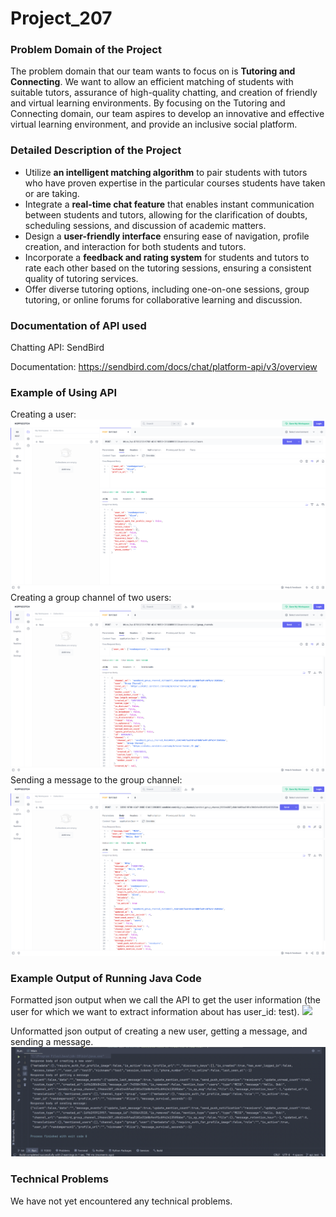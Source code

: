 # Project_207

### Problem Domain of the Project
The problem domain that our team wants to focus on is **Tutoring and Connecting**. We want to allow an efficient matching of students with suitable tutors, assurance of high-quality chatting, and creation of friendly and virtual learning environments. By focusing on the Tutoring and Connecting domain, our team aspires to develop an innovative and effective virtual learning environment, and provide an inclusive social platform.

### Detailed Description of the Project
- Utilize **an intelligent matching algorithm** to pair students with tutors who have proven expertise in the particular courses students have taken or are taking.
- Integrate a **real-time chat feature** that enables instant communication between students and tutors, allowing for the clarification of doubts, scheduling sessions, and discussion of academic matters.
- Design a **user-friendly interface** ensuring ease of navigation, profile creation, and interaction for both students and tutors.
- Incorporate a **feedback and rating system** for students and tutors to rate each other based on the tutoring sessions, ensuring a consistent quality of tutoring services.
- Offer diverse tutoring options, including one-on-one sessions, group tutoring, or online forums for collaborative learning and discussion.

### Documentation of API used
Chatting API: SendBird

Documentation: https://sendbird.com/docs/chat/platform-api/v3/overview

### Example of Using API
Creating a user:
![Creating a user](README_photo/screenshot_create_user.png)
Creating a group channel of two users:
![Creating a group channel of two users](README_photo/screenshot_group_channel.png)
Sending a message to the group channel:
![Sending a message to the group channel](README_photo/screenshot_send_message.png)

### Example Output of Running Java Code
Formatted json output when we call the API to get the user information 
(the user for which we want to extract information about has user_id: test).
<img src="/Users/amanda/Desktop/screenshot_formatted_output.png" width="200"/>

Unformatted json output of creating a new user, getting a message, and sending a message.
![Unformatted output](README_photo/screenshot_unformatted_output.png)

### Technical Problems
We have not yet encountered any technical problems. 
